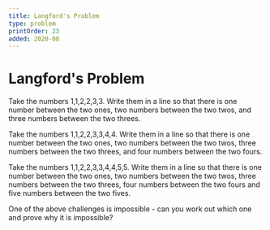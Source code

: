 ```yaml
---
title: Langford's Problem
type: problem
printOrder: 23
added: 2020-08
---
```


# Langford's Problem

Take the numbers 1,1,2,2,3,3. Write them in a line so that there is one number between the two ones, two numbers between the two twos, and three numbers between the two threes.

Take the numbers 1,1,2,2,3,3,4,4. Write them in a line so that there is one number between the two ones, two numbers between the two twos, three numbers between the two threes, and four numbers between the two fours.

Take the numbers 1,1,2,2,3,3,4,4,5,5. Write them in a line so that there is one number between the two ones, two numbers between the two twos, three numbers between the two threes, four numbers between the two fours and five numbers between the two fives.

One of the above challenges is impossible - can you work out which one and prove why it is impossible?